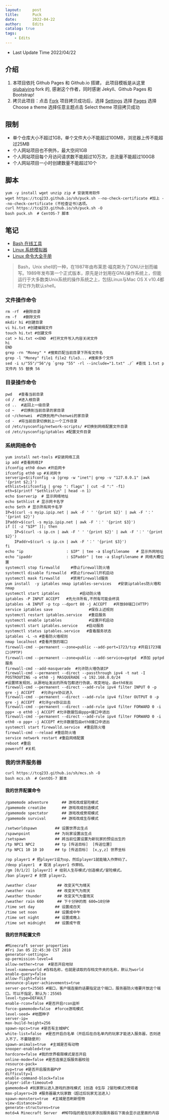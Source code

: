 ```yaml
---
layout:     post
title:      Puck
date:       2022-04-22
author:     Edits
catalog: true
tags:
    - Edits
---
```


- Last Update Time 2022/04/22

## 介绍

1. 本项目依托 Github Pages 和 Github.io 搭建， 此项目模板是从这里 [qiubaiying](https://github.com/qiubaiying/qiubaiying.github.io) fork 的, 感谢这个作者，同时感谢 Jekyll、Github Pages 和 Bootstrap!
2. 拷贝此项目：点击 [Fork](https://github.com/tcq233/tcq233.github.io/fork) 项目拷贝成功后，选择 [Settings](https://github.com/tcq233/tcq233.github.io/settings) 选择  [Pages](https://github.com/tcq233/tcq233.github.io/settings/pages) 选择 Choose a theme 选择任意主题点击 Select theme 项目拷贝成功 

## 限制

- 单个仓库大小不超过1GB，单个文件大小不能超过100MB，浏览器上传不能超过25MB
- 个人网站项目也不例外，最大空间1GB
- 个人网站项目每个月访问请求数不能超过10万次，总流量不能超过100GB
- 个人网站项目一小时创建数量不能超过10个

## 脚本

```
yum -y install wget unzip zip # 安装常用软件
wget https://tcq233.github.io/sh/puck.sh --no-check-certificate #加上 --no-check-certificate (不检查证书)选项。
curl https://tcq233.github.io/sh/puck.sh -O
bash puck.sh  # CentOS-7 脚本
```

## 笔记

- [Bash 在线工具](https://c.runoob.com/compile/18)
- [Linux 系统模拟器](https://bellard.org/jslinux/)
- [Linux 命令大全手册](http://man.linuxde.net/)

> Bash，Unix shell的一种，在1987年由布莱恩·福克斯为了GNU计划而编写。1989年发布第一个正式版本，原先是计划用在GNU操作系统上，但能运行于大多数类Unix系统的操作系统之上，包括Linux与Mac OS X v10.4都将它作为默认shell。

### 文件操作命令

```
rm -rf  #删除目录
rm -f   #删除文件
mkdir hi #创建目录
vi hi.txt #创建编辑文件
touch hi.txt #创建文件
cat > hi.txt <<END  #打开文件写入内容关闭文件
hi
END
grep -rn "Money" * #搜索匹配当前目录下所有文件名
grep -l "Money" file1 file2 file3... #搜索多个文件
sed -i s/"55"/"56"/g `grep "55" -rl --include="1.txt" ./` #查找 1.txt p 文件内 55 替换 56
```

###  目录操作命令

```
pwd   #查看当前目录
cd /  #进入根目录
cd ..  #返回上一级目录 
cd ~   #切换到当前目录的家目录 
cd ~/chenwei  #切换到用户chenwei的家目录
cd -  #将当前目录切换到上一个工作目录
cd /etc/sysconfig/network-scripts/ #切换到网络配置文件目录
cd /etc/sysconfig/iptables #配置文件目录 
```

###  系统网络命令

```
yum install net-tools #安装网络工具
ip add #查看网络IP
ifconfig eth0 down #开启网卡
ifconfig eth0 up #关闭网卡
serverip=$(ifconfig -a |grep -w "inet"| grep -v "127.0.0.1" |awk '{print $2;}')
ethlist=$(ifconfig | grep ": flags" | cut -d ":" -f1)
eth=$(printf "$ethlist\n" | head -n 1)
echo $serverip  # 显示网络地址
echo $ethlist # 显示网卡名字
echo $eth # 显示所有网卡名字
IP=$(curl -s myip.ipip.net | awk -F ' ' '{print $2}' | awk -F '：' '{print $2}')
IPaddr=$(curl -s myip.ipip.net | awk -F '：' '{print $3}')
if [[ -z "$IP" ]]; then
	IP=$(curl -s ip.cn | awk -F ' ' '{print $2}' | awk -F '：' '{print $2}')
	IPaddr=$(curl -s ip.cn | awk -F '：' '{print $3}')	
fi
echo "ip                   : $IP" | tee -a $logfilename   # 显示外网地址
echo "ipaddr               : $IPaddr" | tee -a $logfilename # 网络大概位置
systemctl stop firewalld     #停止firewall防火墙
systemctl disable firewalld  #禁止firewall开机启动
systemctl mask firewalld     #禁用firewalld服务
yum install  -y iptables nmap iptables-services   #安装iptables防火墙和 nmap
systemctl start iptables         #启动防火墙
iptables -P INPUT ACCEPT   #先允许所有,不然有可能会杯具
iptables -A INPUT -p tcp --dport 80 -j ACCEPT   #开放80端口(HTTP)
service iptables save                #保存上述规则
systemctl restart iptables.service   #重启服务
systemctl enable iptables            #设置开机启动
systemctl start iptables.service    #启动服务
systemctl status iptables.service   #查看服务状态
iptables -L -n #查看防火墙规则
nmap localhost #查看开放的端口
firewall-cmd --permanent --zone=public --add-port=1723/tcp #开启1723端口(PPTP)
firewall-cmd --permanent --zone=public --add-service=pptpd  #添加 pptpd 服务
firewall-cmd --add-masquerade  #允许防火墙伪装IP
firewall-cmd --permanent --direct --passthrough ipv4 -t nat -I POSTROUTING -o eth0 -j MASQUERADE -s 192.168.0.0/24 
#设置转发规则，从源地址发出的所有包都进行伪装，改变地址，由eth0发出
firewall-cmd --permanent --direct --add-rule ipv4 filter INPUT 0 -p gre -j ACCEPT   #允许gre协议进入
firewall-cmd --permanent --direct --add-rule ipv4 filter OUTPUT 0 -p gre -j ACCEPT  #允许gre协议出去
firewall-cmd --permanent --direct --add-rule ipv4 filter FORWARD 0 -i ppp+ -o eth0 -j ACCEPT #允许数据包由ppp+接口中进出
firewall-cmd --permanent --direct --add-rule ipv4 filter FORWARD 0 -i eth0 -o ppp+ -j ACCEPT #允许数据包由eth0接口中进出
systemctl start firewalld.service  #重启防火墙
firewall-cmd --reload #重启防火墙
service network restart #重启网络配置
reboot #重启
poweroff #关机
```

###  我的世界服务器

```
curl https://tcq233.github.io/sh/mcs.sh -O
bash mcs.sh  # CentOS-7 脚本
```


####  我的世界配置命令
```
/gamemode adventure      ## 游戏改成冒险模式
/gamemode creatibe       ## 游戏改成创造模式
/gamemode spectator      ## 游戏改成旁观模式
/gamemode survival       ## 游戏改成生存模式
 
/setworldspawn        ## 设置世界出生点
/spawnpoint           ## 为玩家设置出生点
/setspawn             ## 將当前位置设置为新玩家的预设出生的
/tp NPC1 NPC2         ## tp [传送目标]  [传送位置]
/tp NPC1 10 10 10     ## tp [传送目标]  [x,y,z] 世界坐标 
 
/op player1 # 把player1设为op，然后player1就能输入作弊码了。
/deop player1  # 取消 player1 作弊码。
/gm [0/1/2] [player2] # 给别人生存模式/创造模式/冒险模式。
/ban player2 # 封禁 player2。

/weather clear         ## 改变天气为晴天
/weather rain          ## 改变天气为雨天
/weather thunder       ## 改变天气为雷雨天
/weather rain 600      ## 下十分钟的雨 600=10分钟
/time set day         ## 设置成白天
/time set noon        ## 设置成中午
/time set night       ## 设置成晚上
/time set midnight    ## 设置成午夜
```

####  我的世界配置文件
```
#Minecraft server properties
#Fri Jan 05 22:45:30 CST 2018
generator-settings=
op-permission-level=4
allow-nether=true  #是否开启地狱
level-name=world #存档名称，也就是读取的存档文件夹的名称，默认为world
enable-query=false
allow-flight=false
announce-player-achievements=true
server-port=25565 #端口，客户端连接的话要指定这个端口，服务器防火墙要开放这个端口。可以不指定，默认为：25565
level-type=DEFAULT
enable-rcon=false #是否开启rcon监听
force-gamemode=false  #force游戏模式
level-seed= #地图种子
server-ip=
max-build-height=256
spawn-npcs=true #是否有主城NPC
white-list=false  #是否开启白名单（开启后在白名单内的玩家才能进入服务器，否则进入不了。不要随便开）
spawn-animals=true  #主城是否有动物
snooper-enabled=true
hardcore=false #我的世界极限模式是否开启
online-mode=false #是否连接正版服务器校验
resource-pack=
pvp=true #是否开启服务器PVP
difficulty=1
enable-command-block=false
player-idle-timeout=0
gamemode=0 #玩家默认进入游戏的游戏模式 1创造 0生存 2冒险模式3旁观者
max-players=20 #服务器最大玩家数（超过后玩家无法进入）
spawn-monsters=true  #主城是否刷新怪物
view-distance=10
generate-structures=true
motd=A Minecraft Server  #MOTD指的是在玩家添加服务器后下面会显示这里面的内容
```
